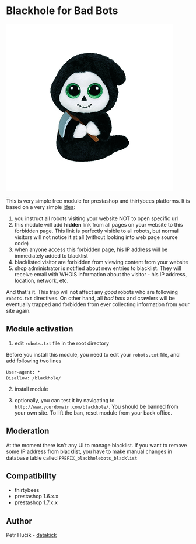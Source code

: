 # Blackhole for Bad Bots

![cover](.tbstore/images/image-cover.png)

This is very simple free module for prestashop and thirtybees platforms. It is based on a very simple [idea](https://perishablepress.com/blackhole-bad-bots/):

1) you instruct all robots visiting your website NOT to open specific url
2) this module will add **hidden** link from all pages on your website to this forbidden page. This link is perfectly visible to
all robots, but normal visitors will not notice it at all (without looking into web page source code)
3) when anyone access this forbidden page, his IP address will be immediately added to blacklist
4) blacklisted visitor are forbidden from viewing content from your website
5) shop administrator is notified about new entries to blacklist. They will receive email with WHOIS information about the visitor - his IP address, location, network, etc.

And that's it. This trap will not affect any *good* robots who are following ```robots.txt``` directives.
On other hand, all *bad bots* and crawlers will be eventually trapped and forbidden from ever collecting information
from your site again.

## Module activation

1) edit ```robots.txt``` file in the root directory

Before you install this module, you need to edit your ```robots.txt``` file, and add following two lines

```
User-agent: *
Disallow: /blackhole/
```

2) install module

3) optionally, you can test it by navigating to ```http://www.yourdomain.com/blackhole/```. You should be banned from your own site. To lift the ban, reset module from your back office.

## Moderation

At the moment there isn't any UI to manage blacklist. If you want to remove some IP address
from blacklist, you have to make manual changes in database table called ```PREFIX_blackholebots_blacklist```

## Compatibility

- thirtybees
- prestashop 1.6.x.x
- prestashop 1.7.x.x

## Author

Petr Hučík - [datakick](https://www.getdatakick.com)
